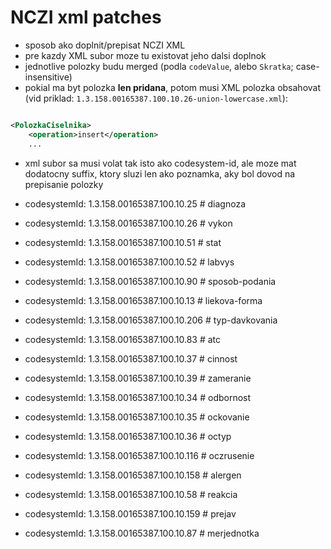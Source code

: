 # NCZI xml patches

- sposob ako doplnit/prepisat NCZI XML
- pre kazdy XML subor moze tu existovat jeho dalsi doplnok
- jednotlive polozky budu merged (podla `codeValue`, alebo `Skratka`; case-insensitive)
- pokial ma byt polozka **len pridana**, potom musi XML polozka obsahovat (vid priklad: `1.3.158.00165387.100.10.26-union-lowercase.xml`):

```xml

<PolozkaCiselnika>
    <operation>insert</operation>
    ...
```

- xml subor sa musi volat tak isto ako codesystem-id, ale moze mat dodatocny suffix, ktory sluzi len ako
  poznamka, aky bol dovod na prepisanie polozky

- codesystemId: 1.3.158.00165387.100.10.25  #  diagnoza
- codesystemId: 1.3.158.00165387.100.10.26  #  vykon
- codesystemId: 1.3.158.00165387.100.10.51  #  stat
- codesystemId: 1.3.158.00165387.100.10.52  #  labvys
- codesystemId: 1.3.158.00165387.100.10.90  #  sposob-podania
- codesystemId: 1.3.158.00165387.100.10.13  #  liekova-forma
- codesystemId: 1.3.158.00165387.100.10.206 #  typ-davkovania
- codesystemId: 1.3.158.00165387.100.10.83  #  atc
- codesystemId: 1.3.158.00165387.100.10.37  #  cinnost
- codesystemId: 1.3.158.00165387.100.10.39  #  zameranie
- codesystemId: 1.3.158.00165387.100.10.34  #  odbornost
- codesystemId: 1.3.158.00165387.100.10.35  #  ockovanie
- codesystemId: 1.3.158.00165387.100.10.36  #  octyp
- codesystemId: 1.3.158.00165387.100.10.116 #  oczrusenie
- codesystemId: 1.3.158.00165387.100.10.158 #  alergen
- codesystemId: 1.3.158.00165387.100.10.58  #  reakcia
- codesystemId: 1.3.158.00165387.100.10.159 #  prejav
- codesystemId: 1.3.158.00165387.100.10.87  #  merjednotka
